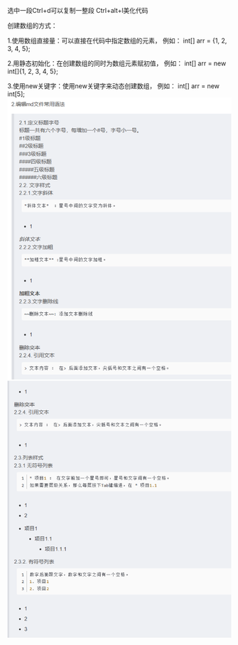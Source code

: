 选中一段Ctrl+d可以复制一整段
Ctrl+alt+l美化代码

创建数组的方式：

1.使用数组直接量：可以直接在代码中指定数组的元素，
例如：
int[] arr = {1, 2, 3, 4, 5};

2.用静态初始化：在创建数组的同时为数组元素赋初值，
例如：
int[] arr = new int[]{1, 2, 3, 4, 5};

3.使用new关键字：使用new关键字来动态创建数组，
例如：
int[] arr = new int[5];
![img.png](img/img1.png)
![img.png](img/img2.png)